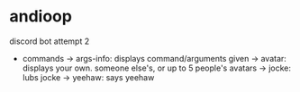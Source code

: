 # andioop
discord bot attempt 2

- commands
  -> args-info: displays command/arguments given
  -> avatar: displays your own. someone else's, or up to 5 people's avatars
  -> jocke: lubs jocke
  -> yeehaw: says yeehaw
